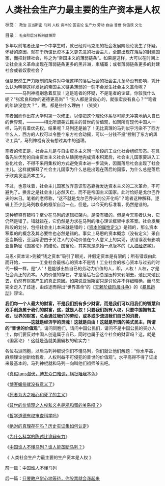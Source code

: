 # 人类社会生产力最主要的生产资本是人权

标签： `政治` `亚当斯密` `马列` `人权` `资本论` `国富论` `生产力` `劳动` `自由` `普世` `价值观` `文化` 

目录： `社会阶层分析利益博羿`

多年以前笔者还是一个中学生时，就已经对马克思的社会发展阶段论发生了怀疑。怀疑的原因，就在于所谓比资本主义更先进的社会主儿，全部出现在落后的封建国家，而把封建社会，称之为“帝国主义的薄弱链条”。如果是这样，大可以在时间上让社会主义革命出现在薄弱链条更多的黑非洲，柬埔寨；或者薄弱链条更多的封建社会或者奴隶社会？

但是既然生产力限制的条件对中俄这样的落后社会的社会主儿革命没有影响，凭什么认为明朝这样发达的帝国主义链条薄弱的一刻不会发生社会主义革命呢？————马列神棍别急着反驳！这是笔者的怀疑，不是笔者的论证，你驳我什么呢？"张宏良和你的道德更高尚"？“别人都是没良心的，就张宏良有良心？”“笔者的年龄没您大？”，瞧，都是些什么理由！（笑笑）

笔者因而作出在大学时第一次修正，以便把这个理论体系尽可能无冲突地纳入自已的世界观，————相比所谓美式民主的普世的价值观，如同所有现代中国人一样，马列有着优先权。结果呢？马列还是输了！无比真理的马列似乎污染不了西方什么人，西方的人权可以令整个东方社会动摇，可以一分钱不投“控制了东方的舆论工具”，马列神棍有没有想过其中的道理。

笔者的修正是，社会主儿是与自由资本主义同一阶段的工业化社会组织形态。在具备先生优势的自由资本主义社会从殖民地完成资本积累后，社会主儿国家要进入工业化社会，不得不采用集权的方式避免资本进一步流失，因而落后社会出现了社会主儿。这样就解释了社会主儿国家为什么总是出现在落后的国家，为什么总是落后于欧美发达资本主义。

不过，也意味着，社会主儿国家放弃意识形态靠拢发达资本主义的二次革命，不可避免了。换言之是社会主儿必然灭亡，而不是帝国主义国家。此时恰好是戈尔巴乔夫的末日。笔者的老师称，“这不就是戈尔巴乔夫的公开化吗”？笔者这种解释，逻辑上至少比马列教条的框架自洽一点，但是，以今天的标准看，仍然是错的。

这种解释有错吗？至少在马列的逻辑框架内，是没有错的。但是今天笔者认为，它仍然是错了。错就错在，它仍然是力求在马列的唯心理论框架中求答案。社会发展阶段的划分，包括社会主儿本来就是错的；《[资本的属性定义](../../../2008/7/26/什么是生产的价值？揭示《资本论》的关键性错误.md)》是错的，那么资本积累的的概念及其必要性也必然是错的。事实上马恩的资本概念（没有定义）采自亚当斯密，亚当斯密由于关注人的劳动价值在个人意义上的实现，该错误没有影响亚当斯密《国富论》的结论。国富论，其实就是原始一点版本的《[人权经济学](../../../2009/2/26/社会保障有三个原则一种义务.md)》。

马恩<资本论>则被“钱之资本”吸引了眼光，并假定资本是有限的；所有错误由此而开始，————工业社会最核心的资本不是钱！工业社会的核心资本与过去的时代一模一样，是“人”！是能够出售自已的劳动力价值的人，即，人权！人权，才是社会真正的资本。人的价值的存在，才是落后社会总是压榨来剥削去，殖民来殖民去，仍然有财富产生的真正原因。如果说亚当斯密只是讨论并不详细精确，而马恩完全走入了歧途，由歧途而得出“世界革命”的《[无赖阶级阶层斗争](../../../2009/7/1/鼓吹子虚乌有的阶级斗争是社会自杀.md)》的《[暴民运动](../../../2009/2/27/暴民运动不是社会革命.md)》谬论。

**我们每一个人最大的财富，不是我们拥有多少财富，而是我们可以用我们的智慧和双手创造属于我们的财富，这，就是人权！只要我们拥有人权，只要中国拥有主权，世界的财富，总会通过我们的劳动，或多或少流进我们自已的消费，——————这就是经济学的灵魂！这就是自由！这就是所谓的美式民主，所谓的“普世的价值观”**。请问同胞们，请问中国公民们，请问不是中国公民的买办人士，你们要反对中国人创造属于自已，同时也属于这个社会的财富吗？这，就是《国富论》！这就是造就美国霸权的软实力！

各位右派同胞，以后马列神棍说你们不懂马列，你们就让他们解题：“你水平高，麻烦理论创新给我看，人权利益不可侵犯的普世的价值观”。水平高得不得了证出来最基本的，马列神棍就和马列一向叫他们祖师爷去吧。



《[真假fans潜伏，博友众口难调，横批唯我本色](../../../2009/6/29/真假潜伏,众fans难调，唯我本色.md)》

《[博客媚俗就没有意义了](../../../2009/6/30/博客媚俗丧失独立观点就没有价值了.md)》

《[死者为大之唯心和死了的主义](../../../2009/7/1/死者为大之唯心和死了的主义.md)》

《[普世的价值观之人权和义务是鸡和蛋的关系吗？](../../../2009/7/2/人权义务是鸡和蛋的关系吗？.md)》

《[哲学道德有权审查科学吗](../../../2009/7/3/哲学有道德审查科学的特权吗？.md)》

《[绝对的真理存在吗？历史实证集如何认定](../../../2009/7/4/绝对的真理存在吗？历史实证集如何认定.md)》

《[为什么科学的陈述比诡辩有力](../../../2009/7/5/为什么科学陈述比哲学断言诡辩有说服力.md)》

《[中国谁人不懂马列？谁人能垄断马列？](../../../2009/7/9/中国谁人不懂马列.md)》

《 人类社会生产力最主要的生产资本是人权 》









前一篇：[中国谁人不懂马列](../../../2009/7/9/中国谁人不懂马列.md)

后一篇：[只要散户耐心地等待，你股票就会涨起来](../../../2009/7/9/只要散户耐心地等待，你股票就会涨起来.md)